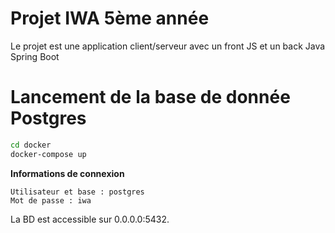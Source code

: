 # Projet IWA 5ème année

Le projet est une application client/serveur avec un front JS et un back Java Spring Boot

# Lancement de la base de donnée Postgres

```bash
cd docker
docker-compose up
```


**Informations de connexion**
```
Utilisateur et base : postgres
Mot de passe : iwa
```

La BD est accessible sur 0.0.0.0:5432.

